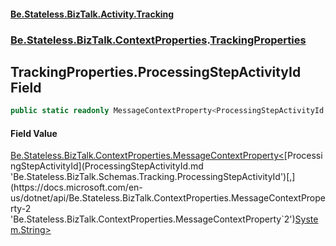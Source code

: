 #### [Be.Stateless.BizTalk.Activity.Tracking](README.md 'README')
### [Be.Stateless.BizTalk.ContextProperties](Be.Stateless.BizTalk.ContextProperties.md 'Be.Stateless.BizTalk.ContextProperties').[TrackingProperties](TrackingProperties.md 'Be.Stateless.BizTalk.ContextProperties.TrackingProperties')

## TrackingProperties.ProcessingStepActivityId Field

```csharp
public static readonly MessageContextProperty<ProcessingStepActivityId,string> ProcessingStepActivityId;
```

#### Field Value
[Be.Stateless.BizTalk.ContextProperties.MessageContextProperty&lt;](https://docs.microsoft.com/en-us/dotnet/api/Be.Stateless.BizTalk.ContextProperties.MessageContextProperty-2 'Be.Stateless.BizTalk.ContextProperties.MessageContextProperty`2')[ProcessingStepActivityId](ProcessingStepActivityId.md 'Be.Stateless.BizTalk.Schemas.Tracking.ProcessingStepActivityId')[,](https://docs.microsoft.com/en-us/dotnet/api/Be.Stateless.BizTalk.ContextProperties.MessageContextProperty-2 'Be.Stateless.BizTalk.ContextProperties.MessageContextProperty`2')[System.String](https://docs.microsoft.com/en-us/dotnet/api/System.String 'System.String')[&gt;](https://docs.microsoft.com/en-us/dotnet/api/Be.Stateless.BizTalk.ContextProperties.MessageContextProperty-2 'Be.Stateless.BizTalk.ContextProperties.MessageContextProperty`2')